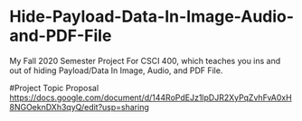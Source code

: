 # Hide-Payload-Data-In-Image-Audio-and-PDF-File
My Fall 2020 Semester Project For CSCI 400, which teaches you ins and out of hiding Payload/Data In Image, Audio, and PDF File.

#Project Topic Proposal
https://docs.google.com/document/d/144RoPdEJz1lpDJR2XyPqZvhFvA0xH8NGOeknDXh3qyQ/edit?usp=sharing

